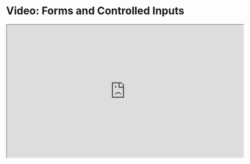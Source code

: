 # Video: Forms and Controlled Inputs

<iframe src="https://scrimba.com/scrim/c8My4RH2?pl=pBQgdHZ" width="640" height="360" allowfullscreen="allowfullscreen" allow="autoplay; fullscreen; picture-in-picture"></iframe>
